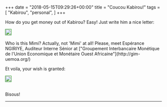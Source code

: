 +++
date = "2018-05-15T09:29:26+00:00"
title = "Coucou Kabirou!"
tags = [
    "Kabirou",
    "personal",
]
+++

How do you get money out of Kabirou? Easy! Just write him a nice letter:</p>

<!--more-->

<div class="container" style="width:auto">
  <a target="blank" href="https://image.ibb.co/e5seRJ/coucou_3.jpg">
    <img src="https://image.ibb.co/e5seRJ/coucou_3.jpg" style="padding:1px;border:thin solid green;max-width:100%">
  </a>
</div>
<br>
Who is this Mimi? Actually, not 'Mimi' at all! Please, meet Espérance NGIRIYE, Auditeur Interne Sénior at ["Groupement Interbancaire Monétique de l'Union Economique et Monétaire Ouest Africaine"](http://gim-uemoa.org/)

Et voila, your wish is granted:
<div class="container" style="width:auto">
  <a target="blank" href="https://image.ibb.co/kU3a0d/coucou_2.jpg">
    <img src="https://image.ibb.co/kU3a0d/coucou_2.jpg" style="padding:1px;border:thin solid green;max-width:100%">
  </a>
</div>
<br>

Bisous!

<hr>
